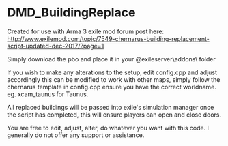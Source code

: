 # DMD_BuildingReplace
Created for use with Arma 3 exile mod
forum post here: http://www.exilemod.com/topic/7549-chernarus-building-replacement-script-updated-dec-2017/?page=1

Simply download the pbo and place it in your @exileserver\addons\ folder

If you wish to make any alterations to the setup, edit config.cpp and adjust accordingly
this can be modified to work with other maps, simply follow the chernarus template in config.cpp  ensure you have the correct worldname.
eg. xcam_taunus for Taunus.

All replaced buildings will be passed into exile's simulation manager once the script has completed, this will ensure players can open and close doors.

You are free to edit, adjust, alter, do whatever you want with this code.
I generally do not offer any support or assistance.
